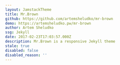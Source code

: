 ```yaml
---
layout: JamstackTheme
title: Mr.Brown
github: https://github.com/artemsheludko/mr-brown
demo: https://artemsheludko.pw/mr-brown
author: Artem Sheludko
ssg: Jekyll
date: 2017-02-23T17:03:57.000Z
description: Mr.Brown is a responsive Jekyll theme
stale: true
disabled: false
disabled_reason: ''
---
```

